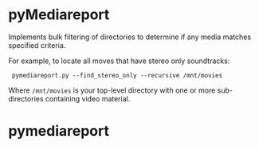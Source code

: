 pyMediareport
=============
Implements bulk filtering of directories to determine if any media matches
specified criteria.

For example, to locate all moves that have stereo only soundtracks:

     pymediareport.py --find_stereo_only --recursive /mnt/movies
     
 Where `/mnt/movies` is your top-level directory with one or more sub-directories 
 containing video material.
 
 # pymediareport
